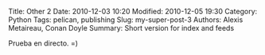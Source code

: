 Title: Other 2
Date: 2010-12-03 10:20
Modified: 2010-12-05 19:30
Category: Python
Tags: pelican, publishing
Slug: my-super-post-3
Authors: Alexis Metaireau, Conan Doyle
Summary: Short version for index and feeds

Prueba en directo. =) 